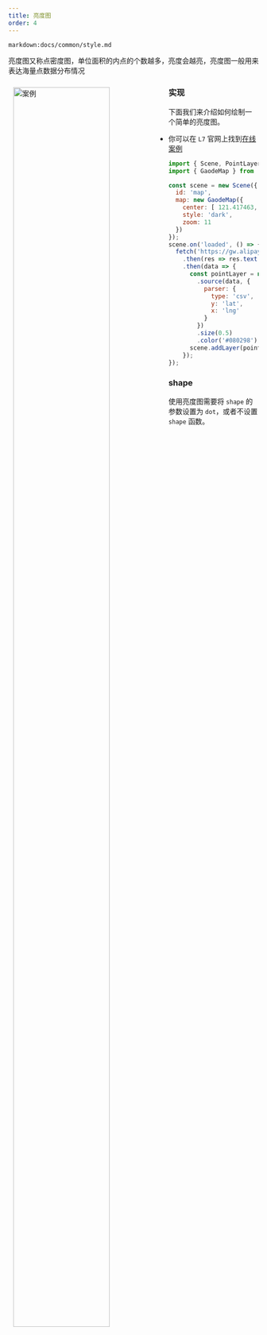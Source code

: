 ```yaml
---
title: 亮度图
order: 4
---
```

`markdown:docs/common/style.md`

亮度图又称点密度图，单位面积的内点的个数越多，亮度会越亮，亮度图一般用来表达海量点数据分布情况

<div>
  <div style="width:60%;float:left; margin: 10px;">
    <img  width="80%" alt="案例" src='https://gw.alipayobjects.com/mdn/antv_site/afts/img/A*xr8BQouXGvoAAAAAAAAAAABkARQnAQ'>
  </div>
</div>

### 实现

下面我们来介绍如何绘制一个简单的亮度图。

- 你可以在 `L7` 官网上找到[在线案例](/zh/examples/gallery/basic#normal)

```javascript
import { Scene, PointLayer } from '@antv/l7';
import { GaodeMap } from '@antv/l7-maps';

const scene = new Scene({
  id: 'map',
  map: new GaodeMap({
    center: [ 121.417463, 31.215175 ],
    style: 'dark',
    zoom: 11
  })
});
scene.on('loaded', () => {
  fetch('https://gw.alipayobjects.com/os/rmsportal/BElVQFEFvpAKzddxFZxJ.txt')
    .then(res => res.text())
    .then(data => {
      const pointLayer = new PointLayer({})
        .source(data, {
          parser: {
            type: 'csv',
            y: 'lat',
            x: 'lng'
          }
        })
        .size(0.5)
        .color('#080298');
      scene.addLayer(pointLayer);
    });
});
```

### shape

使用亮度图需要将 `shape` 的参数设置为 `dot`，或者不设置 `shape` 函数。
